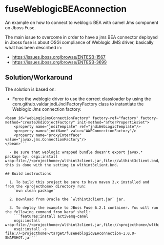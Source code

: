 # fuseWeblogicBEAconnection
An example on how to connect to weblogic BEA with camel Jms component on Jboss Fuse.

The main issue to overcome in order to have a jms BEA connector deployed in Jboss fuse is about OSGi compliance of Weblogic JMS driver, basically what has been described in:
- https://issues.jboss.org/browse/ENTESB-1567
- https://issues.jboss.org/browse/ENTESB-3699

## Solution/Workaround

The solution is based on:
  
  - Force the weblogic driver to use the correct classloader by using the com.github.valdar.jndi.JndiFactoryFactory class to instantiate the Weblogic Jms connection factory:
```<bean id="factory" class="com.github.valdar.jndi.JndiFactoryFactory"/>
<bean id="webLogicJmsConnectionFactory" factory-ref="factory" factory-method="createJndiObjectFactory" init-method="afterPropertiesSet">
    <property name="jndiTemplate" ref="jndiWebLogicTemplate"/>
    <property name="jndiName" value="WWPConnectionFactory"/>
    <property name="proxyInterface" value="javax.jms.ConnectionFactory"/>
</bean>```

  - Be sure that weblogic wrapped bundle doesn't export javax.* package by: osgi:install wrap:file://<projecthome>/wlthint3client.jar,file://wlthint3client.bnd/wlthint3client.bnd 
this is done with the setting in wlthint3client.bnd.

## Build instructions

  1. To build this project be sure to have maven 3.x installed and from the <projecthome> directory run:
    `mvn clean package`

  2. Download from Oracle the `wlthint3client.jar` jar.

  3. To deploy the example to JBoss Fuse 6.2.1 container. You will run the following command from karaf shell:
    ```features:install activemq-camel
    osgi:install wrap:file://<projecthome>/wlthint3client.jar,file://<projecthome>/wlthint3client.bnd
    osgi:install -s file://<projecthome>/target/fuseWeblogicBEAconnection-1.0.0-SNAPSHOT.jar```


